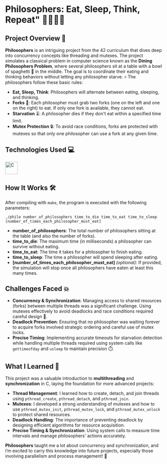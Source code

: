 # Philosophers: Eat, Sleep, Think, Repeat" 🍝😴💭🔄

## Project Overview 📄

**Philosophers** is an intriguing project from the 42 curriculum that dives deep into concurrency concepts like threading and mutexes. 
The project simulates a classical problem in computer science known as the **Dining Philosophers Problem**, where several philosophers sit at a table with a bowl of spaghetti 🍝 in the middle. 
The goal is to coordinate their eating and thinking behaviors without letting any philosopher starve. 💀
The philosophers follow these basic rules:
- **Eat, Sleep, Think**: Philosophers will alternate between eating, sleeping, and thinking.
- **Forks** 🍴: Each philosopher must grab two forks (one on the left and one on the right) to eat. If only one fork is available, they cannot eat.
- **Starvation** ⏳: A philosopher dies if they don't eat within a specified time limit.
- **Mutex Protection** 🔒: To avoid race conditions, forks are protected with mutexes so that only one philosopher can use a fork at any given time.

## Technologies Used 💻

<img src="https://cdn.worldvectorlogo.com/logos/c-1.svg" alt="C" width="40" height="40"/>

## How It Works 🛠️

After compiling with `make`, the program is executed with the following parameters:  
```
./philo number_of_philosophers time_to_die time_to_eat time_to_sleep [number_of_times_each_philosopher_must_eat]
```

- **number_of_philosophers**: The total number of philosophers sitting at the table (and also the number of forks).
- **time_to_die**: The maximum time (in milliseconds) a philosopher can survive without eating.
- **time_to_eat**: The time it takes for a philosopher to finish eating.
- **time_to_sleep**: The time a philosopher will spend sleeping after eating.
- **[number_of_times_each_philosopher_must_eat]** *(optional)*: If provided, the simulation will stop once all philosophers have eaten at least this many times.

## Challenges Faced 💥

- **Concurrency & Synchronization**: Managing access to shared resources (forks) between multiple threads was a significant challenge. Using mutexes effectively to avoid deadlocks and race conditions required careful design 🧩.
- **Deadlock Prevention**: Ensuring that no philosopher was waiting forever to acquire forks involved strategic ordering and careful use of mutex locks.
- **Precise Timing**: Implementing accurate timeouts for starvation detection while handling multiple threads required using system calls like `gettimeofday` and `usleep` to maintain precision ⏱️.

## What I Learned 🧠

This project was a valuable introduction to **multithreading** and **synchronization** in C, laying the foundation for more advanced projects:
- **Thread Management**: I learned how to create, detach, and join threads using `pthread_create`, `pthread_detach`, and `pthread_join`.
- **Mutexes**: I developed a strong understanding of mutexes and how to use `pthread_mutex_init`, `pthread_mutex_lock`, and `pthread_mutex_unlock` to protect shared resources.
- **Deadlock Handling**: The importance of preventing deadlock by designing efficient algorithms for resource acquisition.
- **Precise Timing & Synchronization**: Using system calls to measure time intervals and manage philosophers' actions accurately.

**Philosophers** taught me a lot about concurrency and synchronization, and I’m excited to carry this knowledge into future projects, especially those involving parallelism and process management! 🚀

